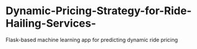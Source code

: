 # Dynamic-Pricing-Strategy-for-Ride-Hailing-Services-
Flask-based machine learning app for predicting dynamic ride pricing
